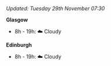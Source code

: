 *Updated: Tuesday 29th November 07:30*

**Glasgow**

* 8h - 19h: :cloud: Cloudy

**Edinburgh**

* 8h - 19h: :cloud: Cloudy
